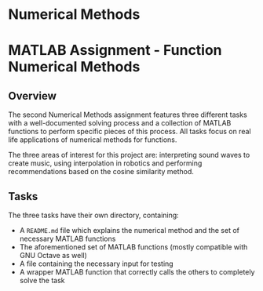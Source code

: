 # Numerical Methods
# MATLAB Assignment - Function Numerical Methods

## Overview

The second Numerical Methods assignment features three different tasks with a well-documented solving process and a collection of MATLAB functions to perform specific pieces of this process. All tasks focus on real life applications of numerical methods for functions.

The three areas of interest for this project are: interpreting sound waves to create music, using interpolation in robotics and 
performing recommendations based on the cosine similarity method.

## Tasks

The three tasks have their own directory, containing:

- A `README.md` file which explains the numerical method and the set of necessary MATLAB functions
- The aforementioned set of MATLAB functions (mostly compatible with GNU Octave as well)
- A file containing the necessary input for testing
- A wrapper MATLAB function that correctly calls the others to completely solve the task
